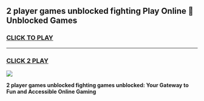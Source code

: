 
## 2 player games unblocked fighting Play Online 👋 Unblocked Games
<h3>
<a href="https://premium.freeplayer.one?title=2_player_games_unblocked_fighting&ref=19F">CLICK TO PLAY</a></h3>
<hr>

<h3>
<a href="https://premium.freeplayer.one?title=2_player_games_unblocked_fighting&ref=19F">CLICK 2 PLAY</a>
  
</h3>

<a href="https://premium.freeplayer.one?title=2_player_games_unblocked_fighting&ref=19F"><img src="https://clearcache.store/games.png"></a>


**2 player games unblocked fighting games unblocked: Your Gateway to Fun and Accessible Online Gaming**
